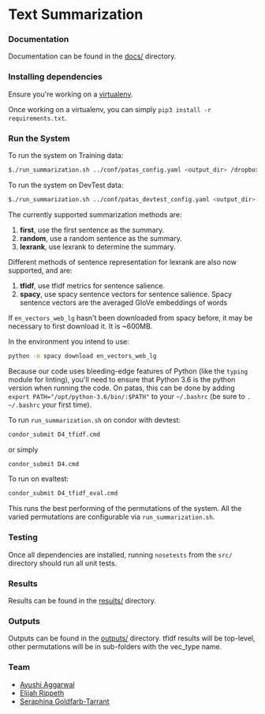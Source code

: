 # Text Summarization

### Documentation

Documentation can be found in the [docs/](./docs/) directory.

### Installing dependencies

Ensure you're working on a [virtualenv](https://virtualenvwrapper.readthedocs.io/en/latest/).

Once working on a virtualenv, you can simply `pip3 install -r requirements.txt`.

### Run the System
To run the system on Training data: 

```bash
$./run_summarization.sh ../conf/patas_config.yaml <output_dir> /dropbox/17-18/573/Data/models/training/2009/ <rouge_outfile> <experiment_name>
```

To run the system on DevTest data: 

```bash
$./run_summarization.sh ../conf/patas_devtest_config.yaml <output_dir> /dropbox/17-18/573/Data/models/devtest/ <rouge_outfile> <experiment_name>
```

The currently supported summarization methods are:

1. **first**, use the first sentence as the summary.
1. **random**, use a random sentence as the summary.
1. **lexrank**, use lexrank to determine the summary.

Different methods of sentence representation for lexrank are also now supported, and are:

1. **tfidf**, use tfidf metrics for sentence salience.
1. **spacy**, use spacy sentence vectors for sentence salience. Spacy sentence vectors are the averaged GloVe embeddings 
of words


If `en_vectors_web_lg` hasn't been downloaded from spacy before, it may be necessary to first download it. It is ~600MB.

In the environment you intend to use:
```bash 
python -m spacy download en_vectors_web_lg
```

Because our code uses bleeding-edge features of Python (like the `typing` module for linting), you'll need to ensure that
Python 3.6 is the python version when running the code. On patas, this can be done by adding  
`export PATH="/opt/python-3.6/bin/:$PATH"` to your `~/.bashrc` (be sure to `. ~/.bashrc` your first time).

To run `run_summarization.sh` on condor with devtest: 

```bash
condor_submit D4_tfidf.cmd
```

or simply

```bash
condor_submit D4.cmd
```

To run on evaltest:

```bash
condor_submit D4_tfidf_eval.cmd
```

This runs the best performing of the permutations of the system. All the varied permutations are configurable via 
`run_summarization.sh`.

### Testing

Once all dependencies are installed, running `nosetests` from the `src/` directory should run all unit tests.

### Results

Results can be found in the [results/](./results/) directory.

### Outputs

Outputs can be found in the [outputs/](./outputs/) directory. tfidf results will be top-level, other permutations 
will be in sub-folders with the vec_type name.

### Team

- [Ayushi Aggarwal](mailto:ayushiag@uw.edu)
- [Elijah Rippeth](mailto:rippeth@uw.edu)
- [Seraphina Goldfarb-Tarrant](mailto:serif@uw.edu)

